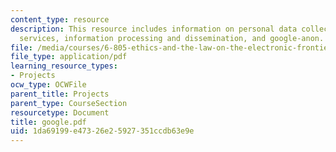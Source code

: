```yaml
---
content_type: resource
description: This resource includes information on personal data collection by google
  services, information processing and dissemination, and google-anon.
file: /media/courses/6-805-ethics-and-the-law-on-the-electronic-frontier-fall-2005/1da69199e47326e25927351ccdb63e9e_google.pdf
file_type: application/pdf
learning_resource_types:
- Projects
ocw_type: OCWFile
parent_title: Projects
parent_type: CourseSection
resourcetype: Document
title: google.pdf
uid: 1da69199-e473-26e2-5927-351ccdb63e9e
---
```

